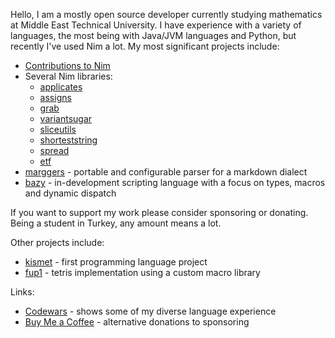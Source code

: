 Hello, I am a mostly open source developer currently studying mathematics at Middle East Technical University. I have experience with a variety of languages, the most being with Java/JVM languages and Python, but recently I've used Nim a lot. My most significant projects include:

* [Contributions to Nim](https://github.com/nim-lang/Nim/commits?author=metagn)
* Several Nim libraries:
  - [applicates](https://github.com/metagn/applicates)
  - [assigns](https://github.com/metagn/assigns)
  - [grab](https://github.com/metagn/grab)
  - [variantsugar](https://github.com/metagn/variantsugar)
  - [sliceutils](https://github.com/metagn/sliceutils)
  - [shorteststring](https://github.com/metagn/shorteststring)
  - [spread](https://github.com/metagn/spread)
  - [etf](https://github.com/metagn/etf)
* [marggers](https://github.com/metagn/marggers) - portable and configurable parser for a markdown dialect
* [bazy](https://github.com/metagn/bazy) - in-development scripting language with a focus on types, macros and dynamic dispatch
  
If you want to support my work please consider sponsoring or donating. Being a student in Turkey, any amount means a lot.

Other projects include:

* [kismet](https://github.com/metagn/kismet) - first programming language project
* [fup1](https://github.com/metagn/fup1) - tetris implementation using a custom macro library

Links:

* [Codewars](https://www.codewars.com/users/metagn) - shows some of my diverse language experience 
* [Buy Me a Coffee](https://www.buymeacoffee.com/metagn) - alternative donations to sponsoring
